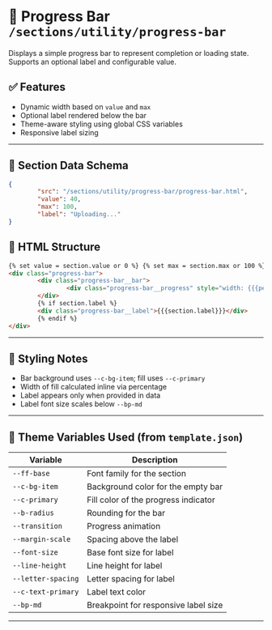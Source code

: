# 📂 Progress Bar `/sections/utility/progress-bar`

Displays a simple progress bar to represent completion or loading state. Supports an optional label and configurable value.

## ✅ Features

-   Dynamic width based on `value` and `max`
-   Optional label rendered below the bar
-   Theme-aware styling using global CSS variables
-   Responsive label sizing

---

## 🧾 Section Data Schema

```json
{
        "src": "/sections/utility/progress-bar/progress-bar.html",
        "value": 40,
        "max": 100,
        "label": "Uploading..."
}
```

## 🧱 HTML Structure

```html
{% set value = section.value or 0 %} {% set max = section.max or 100 %} {% set percent = (value / max) * 100 %}
<div class="progress-bar">
        <div class="progress-bar__bar">
                <div class="progress-bar__progress" style="width: {{{percent}}}%"></div>
        </div>
        {% if section.label %}
        <div class="progress-bar__label">{{{section.label}}}</div>
        {% endif %}
</div>
```

---

## 🎨 Styling Notes

-   Bar background uses `--c-bg-item`; fill uses `--c-primary`
-   Width of fill calculated inline via percentage
-   Label appears only when provided in data
-   Label font size scales below `--bp-md`

---

## 🧩 Theme Variables Used (from `template.json`)

| Variable           | Description                          |
| ------------------ | ------------------------------------ |
| `--ff-base`        | Font family for the section          |
| `--c-bg-item`      | Background color for the empty bar   |
| `--c-primary`      | Fill color of the progress indicator |
| `--b-radius`       | Rounding for the bar                 |
| `--transition`     | Progress animation                   |
| `--margin-scale`   | Spacing above the label              |
| `--font-size`      | Base font size for label             |
| `--line-height`    | Line height for label                |
| `--letter-spacing` | Letter spacing for label             |
| `--c-text-primary` | Label text color                     |
| `--bp-md`          | Breakpoint for responsive label size |

---
